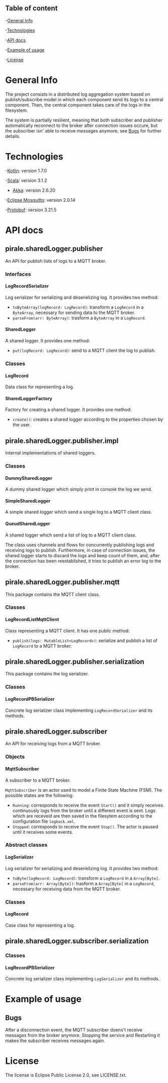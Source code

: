 ## Table of content
-[General Info](#general-info)

-[Technologies](#technologies)

-[API docs](#api-docs)

-[Example of usage](#example-of-usage)

-[License](#license)

# General Info
The project consists in a distributed log aggregation system based on publish/subscribe model in which each component send its logs to a central component. 
Then, the central component takes care of the logs in the filesystem.

The system is partially resilient, meaning that both subscriber and publisher automatically reconnect to the broker after connection issues occure, but the subscriber isn' able to receive messages anymore, see [Bugs](#bugs) for further details.

# Technologies
-[Kotlin](https://kotlinlang.org/): version 1.7.0

-[Scala](https://www.scala-lang.org/): version 3.1.2
  - [Akka](https://doc.akka.io/docs/akka/current/index.html): version 2.6.20 

-[Eclipse Mosquitto](https://mosquitto.org/): version 2.0.14

-[Protobuf](https://developers.google.com/protocol-buffers): version 3.21.5

# API docs

## pirale.sharedLogger.publisher

An API for publish lists of logs to a MQTT broker.

### Interfaces

#### LogRecordSerializer

Log serializer for serializing and deserielizing log. It provides two method:
- `toByteArray(logRecord: LogRecord)`: transform a `LogRecord` in a `ByteArray`, necessary for sending data to the MQTT broker.
- `parseFrom(arr: ByteArray)`: trasform a `ByteArray` in a `LogRecord`.

#### SharedLogger

A shared logger. It provides one method:
- `put(logRecord: LogRecord)`: send to a MQTT client the log to publish.

### Classes

#### LogRecord

Data class for representing a log.

#### SharedLoggerFactory

Factory for creating a shared logger. It provides one method:
- `create()`: creates a shared logger according to the properties chosen by the user.

## pirale.sharedLogger.publisher.impl

Internal implementations of shared loggers.

### Classes

#### DummySharedLogger

A dummy shared logger which simply print in console the log we send.

#### SimpleSharedLogger

A simple shared logger which send a single log to a MQTT client class.

#### QueudSharedLogger

A shared logger which send a list of log to a MQTT client class. 

The class uses channels and flows for concurrently publishing logs and receiving logs to publish. Furthermore, in case of connection issues, the shared logger starts to discard the logs and keep count of them, and, after the connection has been reestablished, it tries to publish an error log to the broker.

## pirale.sharedLogger.publisher.mqtt

This package contains the MQTT client class.

### Classes

#### LogRecordListMqttClient

Class representing a MQTT client. It has one public method:
- `publish(logs: MutableList<LogRecord>)`: serialize and publish a list of `LogRecord` to a MQTT broker.

## pirale.sharedLogger.publisher.serialization

This package contains the log serializer.

### Classes

#### LogRecordPBSerializer

Concrete log serializer class implementing `LogRecordSerializer` and its methods.

## pirale.sharedLogger.subscriber

An API for receiving logs from a MQTT broker.

### Objects

#### MqttSubscriber

A subscriber to a MQTT broker.
  
`MqttSubscriber` is an actor used to model a Finite State Machine (FSM). The possible states are the following:
- `Running`: corresponds to receive the event `Start()` and it simply receives continuously logs from the broker until a different event is sent. Logs which are receveid are then saved in the filesytem according to the configuration file `logback.xml`.
- `Stopped`: corresponds to receive the event `Stop()`. The actor is paused until it receives some events.

### Abstract classes

#### LogSerializer

Log serializer for serializing and deserielizing log. It provides two method:
- `toByte(logRecord: LogRecord)`: transform a `LogRecord` in a `Array[Byte]`.
- `parseFrom(arr: Array[Byte])`: trasform a `Array[Byte]` in a `LogRecord`, necessary for receiving data from the MQTT broker.

### Classes

#### LogRecord

Case class for representing a log.

## pirale.sharedLogger.subscriber.serialization

### Classes

#### LogRecordPBSerializer

Concrete log serializer class implementing `LogSerializer` and its methods.

# Example of usage

## Bugs
After a disconnection event, the MQTT subscriber doens't receive messages from the broker anymore. Stopping the service and Restarting it makes the subscriber receives messages again.

# License

The license is Eclipse Public License 2.0, see LICENSE.txt.
